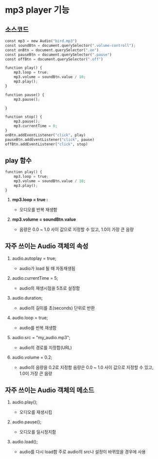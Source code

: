 # mp3 player 기능 

## 소스코드 


```python
const mp3 = new Audio("bird.mp3")
const soundBtn = document.querySelector(".volume-controll");
const onBtn = document.querySelector(".on")
const pauseBtn = document.querySelector(".pause")
const offBtn = document.querySelector(".off")

function play() {
    mp3.loop = true;
    mp3.volume = soundBtn.value / 10;
    mp3.play();
}

function pause() {
    mp3.pause();

}

function stop() {
    mp3.pause();
    mp3.currentTime = 0;
}
onBtn.addEventListener("click", play)
pauseBtn.addEventListener("click", pause)
offBtn.addEventListener("click", stop)
```

## play 함수 


```python
function play() {
    mp3.loop = true;
    mp3.volume = soundBtn.value / 10;
    mp3.play();
}
```

1. **mp3.loop = true :**   
    + 오디오를 반복 재생함 

2. **mp3.volume = soundBtn.value**   
    + 음량은 0.0 ~ 1.0 사이 값으로 지정할 수 있고, 1.0이 가장 큰 음량


## 자주 쓰이는 Audio 객체의 속성

1. audio.autoplay = true;

    + audio가 load 될 때 자동재생됨


2. audio.currentTime = 5;

    + audio의 재생시점을 5초로 설정함


3. audio.duration;

    + audio의 길이를 초(seconds) 단위로 반환


4. audio.loop = true;

    + audio를 반복 재생함


5. audio.src = "my_audio.mp3";

    + audio의 경로를 지정함(URL)


6. audio.volume = 0.2;

    + audio의 음량을 0.2로 지정함
      음량은 0.0 ~ 1.0 사이 값으로 지정할 수 있고, 1.0이 가장 큰 음량

## 자주 쓰이는 Audio 객체의 메소드

1. audio.play();

    + 오디오를 재생시킴 


2. audio.pause();

    + 오디오를 일시정지함 

3. audio.load();

    + audio를 다시 load함
      주로 audio의 src나 설정이 바뀌었을 경우에 사용
